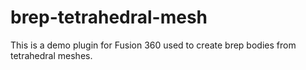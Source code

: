 # brep-tetrahedral-mesh
This is a demo plugin for Fusion 360 used to create brep bodies from tetrahedral meshes.
